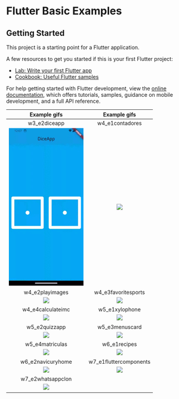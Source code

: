 # Flutter Basic Examples

## Getting Started

This project is a starting point for a Flutter application.

A few resources to get you started if this is your first Flutter project:

- [Lab: Write your first Flutter app](https://docs.flutter.dev/get-started/codelab)
- [Cookbook: Useful Flutter samples](https://docs.flutter.dev/cookbook)

For help getting started with Flutter development, view the
[online documentation](https://docs.flutter.dev/), which offers tutorials,
samples, guidance on mobile development, and a full API reference.

| Example gifs          | Example gifs          |
|:---------------------:|:---------------------:|
| w3_e2diceapp          | w4_e1contadores       |
| <img src="https://raw.githubusercontent.com/RendevMq/MyGIFS/main/w3_e2diceapp.gif?token=GHSAT0AAAAAACLHWJYCRZ3T3M3ABZMY32ACZOQO63Q" width="200px"> | <img src="https://i.gifer.com/3OiOA.gif" width="200px"> |
| w4_e2playimages       | w4_e3favoritesports   |
| <img src="https://i.gifer.com/3OiOB.gif" width="200px"> | <img src="https://i.gifer.com/3OiOC.gif" width="200px"> |
| w4_e4calculateimc     | w5_e1xylophone        |
| <img src="https://i.gifer.com/3OiOD.gif" width="200px"> | <img src="https://i.gifer.com/3OiOE.gif" width="200px"> |
| w5_e2quizzapp         | w5_e3menuscard        |
| <img src="https://i.gifer.com/3OiOF.gif" width="200px"> | <img src="https://i.gifer.com/3OiOG.gif" width="200px"> |
| w5_e4matriculas       | w6_e1recipes          |
| <img src="https://i.gifer.com/3OiOH.gif" width="200px"> | <img src="https://i.gifer.com/3OiOI.gif" width="200px"> |
| w6_e2navicuryhome     | w7_e1fluttercomponents|
| <img src="https://i.gifer.com/3OiOJ.gif" width="200px"> | <img src="https://i.gifer.com/3OiOK.gif" width="200px"> |
| w7_e2whatsappclon     |                       |
| <img src="https://i.gifer.com/3OiOa.gif" width="200px"> |                       |
